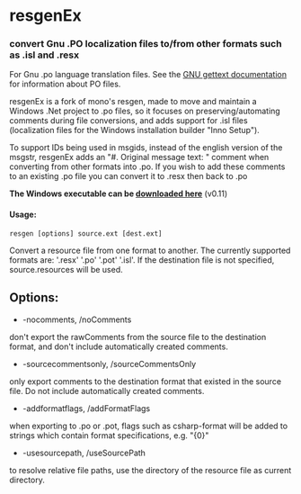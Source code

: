 # resgenEx 
### convert Gnu .PO localization files to/from other formats such as .isl and .resx

For Gnu .po language translation files. See the [GNU gettext documentation](https://www.gnu.org/software/gettext/manual/html_node/index.html) for information about PO files.

resgenEx is a fork of mono's resgen, made to move and maintain a Windows .Net project to .po files,
so it focuses on preserving/automating comments during file conversions, and
adds support for .isl files (localization files for the Windows 
installation builder "Inno Setup").

To support IDs being used in msgids, instead of the english version of
the msgstr, resgenEx adds an "#. Original message text: " comment when 
converting from other formats into .po. If you wish to add these comments
to an existing .po file you can convert it to .resx then back to .po

**The Windows executable can be [downloaded here](https://mega.co.nz/#!DZ9mGIhI!928EQfsXO8PAZ6PFbF6mkuVg8ZTgtawj7cAFgCURpu0)** (v0.11)

#### Usage:

    resgen [options] source.ext [dest.ext]

Convert a resource file from one format to another.
The currently supported formats are: '.resx' '.po' '.pot' '.isl'.
If the destination file is not specified, source.resources will be used.

## Options:
 * -nocomments, /noComments

 don't export the rawComments from the source file to the destination
 format, and don't include automatically created comments.

 * -sourcecommentsonly, /sourceCommentsOnly
  
 only export comments to the destination format that existed in the
 source file. Do not include automatically created comments.

 * -addformatflags, /addFormatFlags
 
 when exporting to .po or .pot, flags such as csharp-format will
 be added to strings which contain format specifications, e.g. "{0}"

 * -usesourcepath, /useSourcePath
 
 to resolve relative file paths, use the directory of the resource
 file as current directory.
